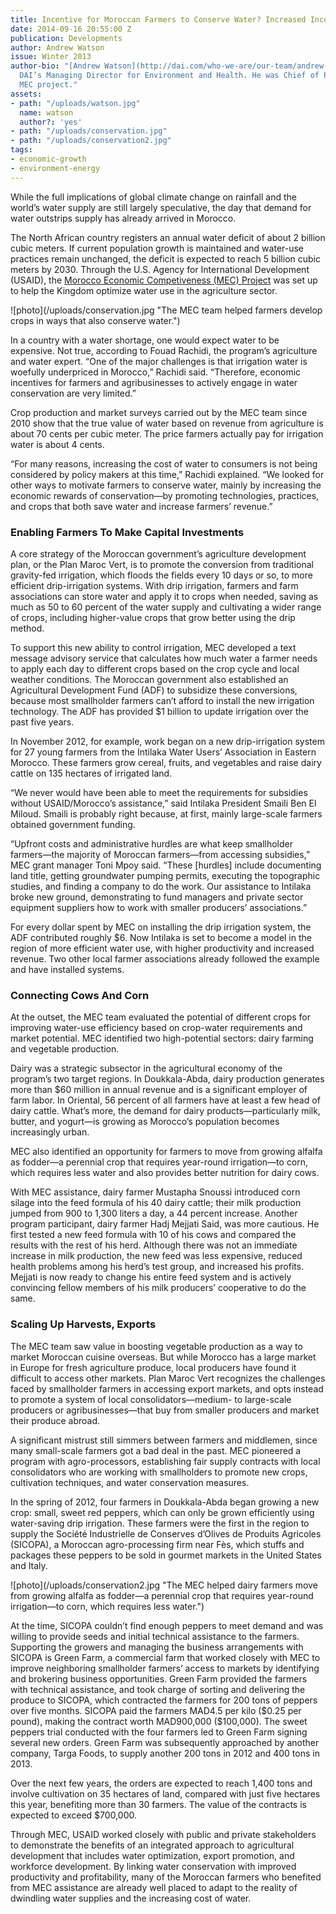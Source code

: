 ```yaml
---
title: Incentive for Moroccan Farmers to Conserve Water? Increased Incomes
date: 2014-09-16 20:55:00 Z
publication: Developments
author: Andrew Watson
issue: Winter 2013
author-bio: "[Andrew Watson](http://dai.com/who-we-are/our-team/andrew-watson-0) is
  DAI’s Managing Director for Environment and Health. He was Chief of Party for the
  MEC project."
assets:
- path: "/uploads/watson.jpg"
  name: watson
  author?: 'yes'
- path: "/uploads/conservation.jpg"
- path: "/uploads/conservation2.jpg"
tags:
- economic-growth
- environment-energy
---
```


<p>While the full implications of global climate change on rainfall and the world’s water supply are still largely speculative, the day that demand for water outstrips supply has already arrived in Morocco.</p>



<p>The North African country registers an annual water deficit of about 2 billion cubic meters. If current population growth is maintained and water-use practices remain unchanged, the deficit is expected to reach 5 billion cubic meters by 2030. Through the U.S. Agency for International Development (USAID), the <a href="http://dai.com/our-work/projects/morocco—economic-competitiveness-project-mec">Morocco Economic Competiveness (MEC) Project</a> was set up to help the Kingdom optimize water use in the agriculture sector.</p>
![photo](/uploads/conservation.jpg "The MEC team helped farmers develop crops in ways that also conserve water.") 
<p>In a country with a water shortage, one would expect water to be expensive. Not true, according to Fouad Rachidi, the program’s agriculture and water expert. “One of the major challenges is that irrigation water is woefully underpriced in Morocco,” Rachidi said. “Therefore, economic incentives for farmers and agribusinesses to actively engage in water conservation are very limited.”</p>
<p>Crop production and market surveys carried out by the MEC team since 2010  show that the true value of water based on revenue from agriculture is about 70 cents per cubic meter. The price farmers actually pay for irrigation water is about 4 cents.</p>
<p>“For many reasons, increasing the cost of water to consumers is not being considered by policy makers at this time,” Rachidi explained. “We looked for other ways to motivate farmers to conserve water, mainly by increasing the economic rewards of conservation—by promoting technologies, practices, and crops that both save water and increase farmers’ revenue.”</p>
<h3>Enabling Farmers To Make Capital Investments</h3>
<p>A core strategy of the Moroccan government’s agriculture development plan, or the Plan Maroc Vert, is to promote the conversion from traditional gravity-fed irrigation, which floods the fields every 10 days or so, to more efficient drip-irrigation systems. With drip irrigation, farmers and farm associations can store water and apply it to crops when needed, saving as much as 50 to 60 percent of the water supply and cultivating a wider range of crops, including higher-value crops that grow better using the drip method.</p>
<p>To support this new ability to control irrigation, MEC developed a text message advisory service that calculates how much water a farmer needs to apply each day to different crops based on the crop cycle and local weather conditions. The Moroccan government also established an Agricultural Development Fund (ADF) to subsidize these conversions, because most smallholder farmers can’t afford to install the new irrigation technology. The ADF has provided $1 billion to update irrigation over the past five years.</p>
<p>In November 2012, for example, work began on a new drip-irrigation system for 27 young farmers from the Intilaka Water Users’ Association in Eastern Morocco. These farmers grow cereal, fruits, and vegetables and raise dairy cattle on 135 hectares of irrigated land.</p>
<p>“We never would have been able to meet the requirements for subsidies without USAID/Morocco’s assistance,” said Intilaka President Smaili Ben El Miloud.  Smaili is probably right because, at first, mainly large-scale farmers obtained government funding.</p>
<p>“Upfront costs and administrative hurdles are what keep smallholder farmers—the majority of Moroccan farmers—from accessing subsidies,” MEC grant manager Toni Mpoy said. “These [hurdles] include documenting land title, getting groundwater pumping permits, executing the topographic studies, and finding a company to do the work. Our assistance to Intilaka broke new ground, demonstrating to fund managers and private sector equipment suppliers how to work with smaller producers’ associations.”</p>
<p>For every dollar spent by MEC on installing the drip irrigation system, the ADF contributed roughly $6. Now Intilaka is set to become a model in the region of more efficient water use, with higher productivity and increased revenue. Two other local farmer associations already followed the example and have installed systems.</p>
<h3>Connecting Cows And Corn</h3>
<p>At the outset, the MEC team evaluated the potential of different crops for improving water-use efficiency based on crop-water requirements and market potential. MEC identified two high-potential sectors: dairy farming and vegetable production.</p>
<p>Dairy was a strategic subsector in the agricultural economy of the program’s two target regions. In Doukkala-Abda, dairy production generates more than $60 million in annual revenue and is a significant employer of farm labor. In Oriental, 56 percent of all farmers have at least a few head of dairy cattle. What’s more, the demand for dairy products—particularly milk, butter, and yogurt—is growing as Morocco’s population becomes increasingly urban.</p>
<p>MEC also identified an opportunity for farmers to move from growing alfalfa as fodder—a perennial crop that requires year-round irrigation—to corn, which requires less water and also provides better nutrition for dairy cows.</p>
<p>With MEC assistance, dairy farmer Mustapha Snoussi introduced corn silage into the feed formula of his 40 dairy cattle; their milk production jumped from 900 to 1,300 liters a day, a 44 percent increase. Another program participant, dairy farmer Hadj Mejjati Said, was more cautious. He first tested a new feed formula with 10 of his cows and compared the results with the rest of his herd. Although there was not an immediate increase in milk production, the new feed was less expensive, reduced health problems among his herd’s test group, and increased his profits. Mejjati is now ready to change his entire feed system and is actively convincing fellow members of his milk producers’ cooperative to do the same.</p>
<h3>Scaling Up Harvests, Exports</h3>
<p>The MEC team saw value in boosting vegetable production as a way to market Moroccan cuisine overseas. But while Morocco has a large market in Europe for fresh agriculture produce, local producers have found it difficult to access other markets. Plan Maroc Vert recognizes the challenges faced by smallholder farmers in accessing export markets, and opts instead to promote a system of local consolidators—medium- to large-scale producers or agribusinesses—that buy from smaller producers and market their produce abroad.</p>
<p>A significant mistrust still simmers between farmers and middlemen, since many small-scale farmers got a bad deal in the past. MEC pioneered a program with agro-processors, establishing fair supply contracts with local consolidators who are working with smallholders to promote new crops, cultivation techniques, and water conservation measures.</p>
<p>In the spring of 2012, four farmers in Doukkala-Abda began growing a new crop: small, sweet red peppers, which can only be grown efficiently using water-saving drip irrigation. These farmers were the first in the region to supply the Société Industrielle de Conserves d’Olives de Produits Agricoles (SICOPA), a Moroccan agro-processing firm near Fès, which stuffs and packages these peppers to be sold in gourmet markets in the United States and Italy.</p>
![photo](/uploads/conservation2.jpg "The MEC helped dairy farmers move from growing alfalfa as fodder—a perennial crop that requires year-round irrigation—to corn, which requires less water.") 
<p>At the time, SICOPA couldn’t find enough peppers to meet demand and was willing to provide seeds and initial technical assistance to the farmers. Supporting the growers and managing the business arrangements with SICOPA is Green Farm, a commercial farm that worked closely with MEC to improve neighboring smallholder farmers’ access to markets by identifying and brokering business opportunities. Green Farm provided the farmers with technical assistance, and took charge of sorting and delivering the produce to SICOPA, which contracted the farmers for 200 tons of peppers over five months. SICOPA paid the farmers MAD4.5 per kilo ($0.25 per pound), making the contract worth MAD900,000 ($100,000). The sweet peppers trial conducted with the four farmers led to Green Farm signing several new orders. Green Farm was subsequently approached by another company, Targa Foods, to supply another 200 tons in 2012 and 400 tons in 2013.</p>
<p>Over the next few years, the orders are expected to reach 1,400 tons and involve cultivation on 35 hectares of land, compared with just five hectares this year, benefiting more than 30 farmers. The value of the contracts is expected to exceed $700,000.</p>
<p>Through MEC, USAID worked closely with public and private stakeholders to demonstrate the benefits of an integrated approach to agricultural development that includes water optimization, export promotion, and workforce development. By linking water conservation with improved productivity and profitability, many of the Moroccan farmers who benefited from MEC assistance are already well placed to adapt to the reality of dwindling water supplies and the increasing cost of water.</p>
